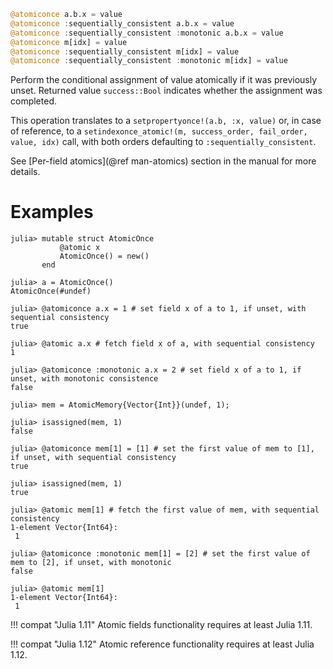 ```julia
@atomiconce a.b.x = value
@atomiconce :sequentially_consistent a.b.x = value
@atomiconce :sequentially_consistent :monotonic a.b.x = value
@atomiconce m[idx] = value
@atomiconce :sequentially_consistent m[idx] = value
@atomiconce :sequentially_consistent :monotonic m[idx] = value
```

Perform the conditional assignment of value atomically if it was previously unset. Returned value `success::Bool` indicates whether the assignment was completed.

This operation translates to a `setpropertyonce!(a.b, :x, value)` or, in case of reference, to a `setindexonce_atomic!(m, success_order, fail_order, value, idx)` call, with both orders defaulting to `:sequentially_consistent`.

See [Per-field atomics](@ref man-atomics) section in the manual for more details.

# Examples

```jldoctest
julia> mutable struct AtomicOnce
           @atomic x
           AtomicOnce() = new()
       end

julia> a = AtomicOnce()
AtomicOnce(#undef)

julia> @atomiconce a.x = 1 # set field x of a to 1, if unset, with sequential consistency
true

julia> @atomic a.x # fetch field x of a, with sequential consistency
1

julia> @atomiconce :monotonic a.x = 2 # set field x of a to 1, if unset, with monotonic consistence
false
```

```jldoctest
julia> mem = AtomicMemory{Vector{Int}}(undef, 1);

julia> isassigned(mem, 1)
false

julia> @atomiconce mem[1] = [1] # set the first value of mem to [1], if unset, with sequential consistency
true

julia> isassigned(mem, 1)
true

julia> @atomic mem[1] # fetch the first value of mem, with sequential consistency
1-element Vector{Int64}:
 1

julia> @atomiconce :monotonic mem[1] = [2] # set the first value of mem to [2], if unset, with monotonic
false

julia> @atomic mem[1]
1-element Vector{Int64}:
 1
```

!!! compat "Julia 1.11"
    Atomic fields functionality requires at least Julia 1.11.


!!! compat "Julia 1.12"
    Atomic reference functionality requires at least Julia 1.12.


